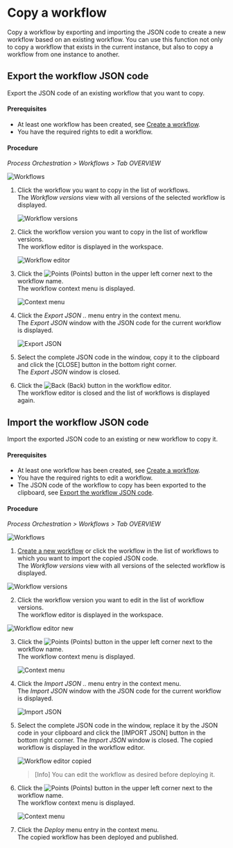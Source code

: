 # Copy a workflow

Copy a workflow by exporting and importing the JSON code to create a new workflow based on an existing workflow. You can use this function not only to copy a workflow that exists in the current instance, but also to copy a workflow from one instance to another.


## Export the workflow JSON code

Export the JSON code of an existing workflow that you want to copy.

#### Prerequisites

- At least one workflow has been created, see [Create a workflow](#create-a-workflow).
- You have the required rights to edit a workflow.

#### Procedure

*Process Orchestration > Workflows > Tab OVERVIEW*

![Workflows](../../Assets/Screenshots/ActindoWorkFlow/Workflows/Workflows.png "[Workflows]")

1. Click the workflow you want to copy in the list of workflows.   
    The *Workflow versions* view with all versions of the selected workflow is displayed.

    ![Workflow versions](../../Assets/Screenshots/ActindoWorkFlow/Workflows/WorkflowVersions.png "[Workflow versions]")

2. Click the workflow version you want to copy in the list of workflow versions.  
    The workflow editor is displayed in the workspace.

    ![Workflow editor](../../Assets/Screenshots/ActindoWorkFlow/Workflows/WorkflowEditor.png "[Workflow editor]")

[comment]: <> (Step 2 as well as the screenshot workflow versions is possibly not needed in the next workflows version as the version view will disappear and clicking the workflow will take you to the editor directly, check next time > version view is still visible 21.02.2024)

3. Click the ![Points](../../Assets/Icons/Points02.png "[Points]") (Points) button in the upper left corner next to the workflow name.   
    The workflow context menu is displayed.

    ![Context menu](../../Assets/Screenshots/ActindoWorkFlow/Workflows/ContextMenu.png "[Context menu]")

4. Click the *Export JSON ..* menu entry in the context menu.   
    The *Export JSON* window with the JSON code for the current workflow is displayed.

    ![Export JSON](../../Assets/Screenshots/ActindoWorkFlow/Workflows/ExportJSON.png "[Export JSON]")

5. Select the complete JSON code in the window, copy it to the clipboard and click the [CLOSE] button in the bottom right corner.   
    The *Export JSON* window is closed.

6. Click the ![Back](../../Assets/Icons/Back02.png "[Back]") (Back) button in the workflow editor.  
    The workflow editor is closed and the list of workflows is displayed again.


## Import the workflow JSON code

Import the exported JSON code to an existing or new workflow to copy it.

#### Prerequisites

- At least one workflow has been created, see [Create a workflow](#create-a-workflow).
- You have the required rights to edit a workflow.
- The JSON code of the workflow to copy has been exported to the clipboard, see [Export the workflow JSON code](#export-the-workflow-JSON-code).

#### Procedure

*Process Orchestration > Workflows > Tab OVERVIEW*

![Workflows](../../Assets/Screenshots/ActindoWorkFlow/Workflows/Workflows.png "[Workflows]")

1. [Create a new workflow](#create-a-workflow) or click the workflow in the list of workflows to which you want to import the copied JSON code.   
  The *Workflow versions* view with all versions of the selected workflow is displayed.

  ![Workflow versions](../../Assets/Screenshots/ActindoWorkFlow/Workflows/WorkflowVersions.png "[Workflow versions]")

2. Click the workflow version you want to edit in the list of workflow versions.  
  The workflow editor is displayed in the workspace.

  ![Workflow editor new](../../Assets/Screenshots/ActindoWorkFlow/Workflows/WorkflowEditorNew.png "[Workflow editor new]")

[comment]: <> (Step 2 as well as the screenshot workflow versions is possibly not needed in the next workflows version as the version view will disappear and clicking the workflow will take you to the editor directly, check next time > Version view is still visible 21.02.2024)

3. Click the ![Points](../../Assets/Icons/Points02.png "[Points]") (Points) button in the upper left corner next to the workflow name.   
  The workflow context menu is displayed.

   ![Context menu](../../Assets/Screenshots/ActindoWorkFlow/Workflows/ContextMenu.png "[Context menu]")

4. Click the *Import JSON ..* menu entry in the context menu.   
  The *Import JSON* window with the JSON code for the current workflow is displayed.

   ![Import JSON](../../Assets/Screenshots/ActindoWorkFlow/Workflows/ImportJSON.png "[Import JSON]")

5. Select the complete JSON code in the window, replace it by the JSON code in your clipboard and click the [IMPORT JSON] button in the bottom right corner.
  The *Import JSON* window is closed. The copied workflow is displayed in the workflow editor.

    ![Workflow editor copied](../../Assets/Screenshots/ActindoWorkFlow/Workflows/WorkflowEditorCopied.png "[Workflow editor copied]")

    > [Info] You can edit the workflow as desired before deploying it.

6. Click the ![Points](../../Assets/Icons/Points02.png "[Points]") (Points) button in the upper left corner next to the workflow name.   
  The workflow context menu is displayed.

    ![Context menu](../../Assets/Screenshots/ActindoWorkFlow/Workflows/ContextMenu.png "[Context menu]")

7. Click the *Deploy* menu entry in the context menu.   
  The copied workflow has been deployed and published.

